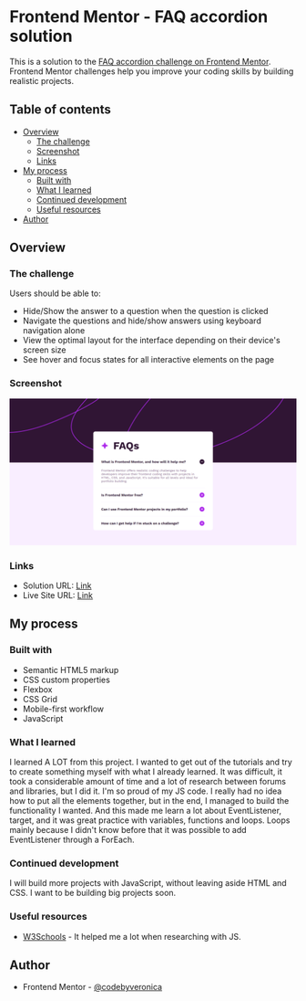 # Frontend Mentor - FAQ accordion solution

This is a solution to the [FAQ accordion challenge on Frontend Mentor](https://www.frontendmentor.io/challenges/faq-accordion-wyfFdeBwBz). Frontend Mentor challenges help you improve your coding skills by building realistic projects. 

## Table of contents

- [Overview](#overview)
  - [The challenge](#the-challenge)
  - [Screenshot](#screenshot)
  - [Links](#links)
- [My process](#my-process)
  - [Built with](#built-with)
  - [What I learned](#what-i-learned)
  - [Continued development](#continued-development)
  - [Useful resources](#useful-resources)
- [Author](#author)

## Overview

### The challenge

Users should be able to:

- Hide/Show the answer to a question when the question is clicked
- Navigate the questions and hide/show answers using keyboard navigation alone
- View the optimal layout for the interface depending on their device's screen size
- See hover and focus states for all interactive elements on the page

### Screenshot

![](screenshot.png)

### Links

- Solution URL: [Link](https://github.com/codebyveronica/FAQ-accordion)
- Live Site URL: [Link](https://codebyveronica.github.io/FAQ-accordion/)

## My process

### Built with

- Semantic HTML5 markup
- CSS custom properties
- Flexbox
- CSS Grid
- Mobile-first workflow
- JavaScript

### What I learned

I learned A LOT from this project. I wanted to get out of the tutorials and try to create something myself with what I already learned. It was difficult, it took a considerable amount of time and a lot of research between forums and libraries, but I did it. I'm so proud of my JS code. I really had no idea how to put all the elements together, but in the end, I managed to build the functionality I wanted. And this made me learn a lot about EventListener, target, and it was great practice with variables, functions and loops. Loops mainly because I didn't know before that it was possible to add EventListener through a ForEach.

### Continued development

I will build more projects with JavaScript, without leaving aside HTML and CSS. I want to be building big projects soon.

### Useful resources

- [W3Schools](https://www.w3schools.com) - It helped me a lot when researching with JS.

## Author

- Frontend Mentor - [@codebyveronica](https://www.frontendmentor.io/profile/codebyveronica)

